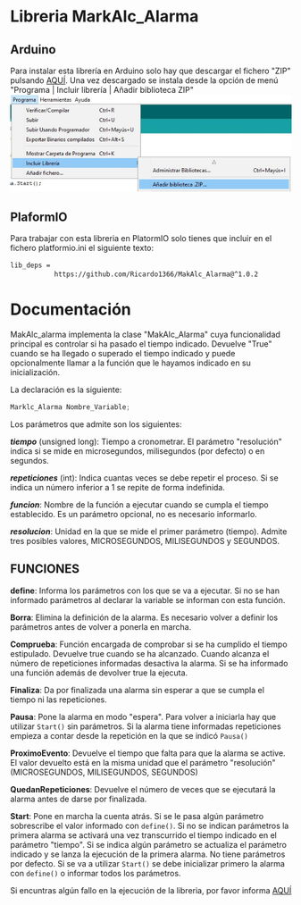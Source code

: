 Libreria MarkAlc_Alarma
=======================
Arduino
-------
Para instalar esta librería en Arduino solo hay que descargar el fichero "ZIP" pulsando [AQUÍ](https://github.com/Ricardo1366/MakAlc_Alarma/archive/refs/heads/master.zip). Una vez descargado se instala desde la opción de menú "Programa | Incluir librería | Añadir biblioteca ZIP"
![Instalar librería ZIP](https://github.com/Ricardo1366/MakAlc_Alarma/raw/master/test/Instalar_Libreria_Zip.JPG)

PlaformIO
---------
Para trabajar con esta libreria en PlatormIO solo tienes que incluir en el fichero platformio.ini el siguiente texto:
```text
lib_deps =
           https://github.com/Ricardo1366/MakAlc_Alarma@^1.0.2
```
Documentación
=============
MakAlc_alarma implementa la clase "MakAlc_Alarma" cuya funcionalidad principal es controlar si ha pasado el tiempo indicado. Devuelve "True" cuando se ha llegado o superado el tiempo indicado y puede opcionalmente llamar a la función que le hayamos indicado en su inicialización.

La declaración es la siguiente:
```cpp
Marklc_Alarma Nombre_Variable;
```
Los parámetros que admite son los siguientes:

___tiempo___ (unsigned long): Tiempo a cronometrar. El parámetro "resolución" indica si se mide en microsegundos, milisegundos (por defecto) o en segundos.

___repeticiones___ (int): Indica cuantas veces se debe repetir el proceso. Si se indica un número inferior a 1 se repite de forma indefinida.

___funcion___: Nombre de la función a ejecutar cuando se cumpla el tiempo establecido. Es un parámetro opcional, no es necesario informarlo.

___resolucion___: Unidad en la que se mide el primer parámetro (tiempo). Admite tres posibles valores, MICROSEGUNDOS, MILISEGUNDOS y SEGUNDOS.

FUNCIONES
---------
__define__: Informa los parámetros con los que se va a ejecutar. Si no se han informado parámetros al declarar la variable se informan con esta función.

__Borra__: Elimina la definición de la alarma. Es necesario volver a definir los parámetros antes de volver a ponerla en marcha.

__Comprueba__: Función encargada de comprobar si se ha cumplido el tiempo estipulado. Devuelve true cuando se ha alcanzado. Cuando alcanza el número de repeticiones informadas desactiva la alarma. Si se ha informado una función además de devolver true la ejecuta.

__Finaliza__: Da por finalizada una alarma sin esperar a que se cumpla el tiempo ni las repeticiones.

__Pausa__: Pone la alarma en modo "espera". Para volver a iniciarla hay que utilizar `Start()` sin parámetros. Si la alarma tiene informadas repeticiones empieza a contar desde la repetición en la que se indicó `Pausa()`

__ProximoEvento__: Devuelve el tiempo que falta para que la alarma se active. El valor devuelto está en la misma unidad que el parámetro "resolución" (MICROSEGUNDOS, MILISEGUNDOS, SEGUNDOS)

__QuedanRepeticiones__: Devuelve el número de veces que se ejecutará la alarma antes de darse por finalizada.

__Start__: Pone en marcha la cuenta atrás. Si se le pasa algún parámetro sobrescribe el valor informado con `define()`. Si no se indican parámetros la primera alarma se activará una vez transcurrido el tiempo indicado en el parámetro "tiempo". Si se indica algún parámetro se actualiza el parámetro indicado y se lanza la ejecución de la primera alarma.
No tiene parámetros por defecto. Si se va a utilizar `Start()` se debe inicializar primero la alarma con `define()` o informar todos los parámetros.

Si encuntras algún fallo en la ejecución de la libreria, por favor informa [AQUÍ](mailto:ricardomakeralicante@gmail.com)